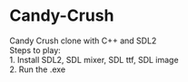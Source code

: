 # Candy-Crush
Candy Crush clone with C++ and SDL2 </br>
Steps to play:</br>
    1. Install SDL2, SDL mixer, SDL ttf, SDL image</br>
    2. Run the .exe
